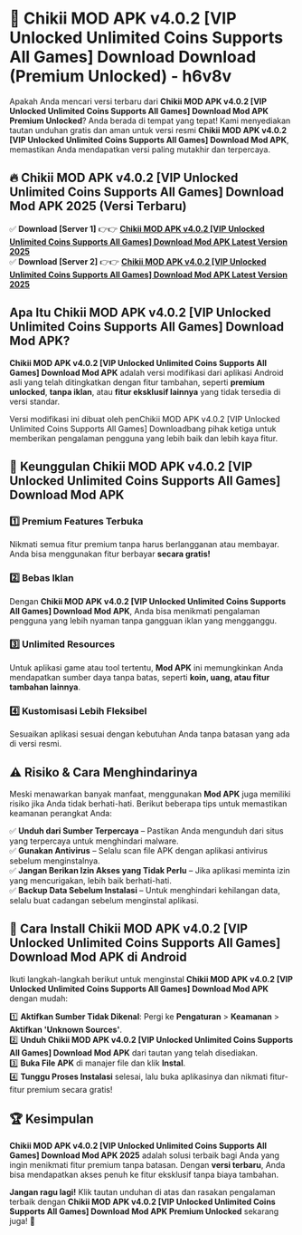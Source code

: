 # 🎯 Chikii MOD APK v4.0.2 [VIP Unlocked Unlimited Coins Supports All Games] Download  Download (Premium Unlocked) -  h6v8v

Apakah Anda mencari versi terbaru dari **Chikii MOD APK v4.0.2 [VIP Unlocked Unlimited Coins Supports All Games] Download Mod APK Premium Unlocked**? Anda berada di tempat yang tepat! Kami menyediakan tautan unduhan gratis dan aman untuk versi resmi **Chikii MOD APK v4.0.2 [VIP Unlocked Unlimited Coins Supports All Games] Download Mod APK**, memastikan Anda mendapatkan versi paling mutakhir dan terpercaya.

## 🔥 Chikii MOD APK v4.0.2 [VIP Unlocked Unlimited Coins Supports All Games] Download Mod APK 2025 (Versi Terbaru)

✅ **Download [Server 1]** 👉👉 [**Chikii MOD APK v4.0.2 [VIP Unlocked Unlimited Coins Supports All Games] Download Mod APK Latest Version 2025**](https://momento.my/?title=Chikii_MOD_APK_v4.0.2_[VIP_Unlocked_Unlimited_Coins_Supports_All_Games]_Download)  
✅ **Download [Server 2]** 👉👉 [**Chikii MOD APK v4.0.2 [VIP Unlocked Unlimited Coins Supports All Games] Download Mod APK Latest Version 2025**](https://momento.my/?title=Chikii_MOD_APK_v4.0.2_[VIP_Unlocked_Unlimited_Coins_Supports_All_Games]_Download)  

## Apa Itu Chikii MOD APK v4.0.2 [VIP Unlocked Unlimited Coins Supports All Games] Download Mod APK?

**Chikii MOD APK v4.0.2 [VIP Unlocked Unlimited Coins Supports All Games] Download Mod APK** adalah versi modifikasi dari aplikasi Android asli yang telah ditingkatkan dengan fitur tambahan, seperti **premium unlocked**, **tanpa iklan**, atau **fitur eksklusif lainnya** yang tidak tersedia di versi standar.

Versi modifikasi ini dibuat oleh penChikii MOD APK v4.0.2 [VIP Unlocked Unlimited Coins Supports All Games] Downloadbang pihak ketiga untuk memberikan pengalaman pengguna yang lebih baik dan lebih kaya fitur.

## 🎯 Keunggulan Chikii MOD APK v4.0.2 [VIP Unlocked Unlimited Coins Supports All Games] Download Mod APK

### 1️⃣ Premium Features Terbuka
Nikmati semua fitur premium tanpa harus berlangganan atau membayar. Anda bisa menggunakan fitur berbayar **secara gratis!**

### 2️⃣ Bebas Iklan
Dengan **Chikii MOD APK v4.0.2 [VIP Unlocked Unlimited Coins Supports All Games] Download Mod APK**, Anda bisa menikmati pengalaman pengguna yang lebih nyaman tanpa gangguan iklan yang mengganggu.

### 3️⃣ Unlimited Resources
Untuk aplikasi game atau tool tertentu, **Mod APK** ini memungkinkan Anda mendapatkan sumber daya tanpa batas, seperti **koin, uang, atau fitur tambahan lainnya**.

### 4️⃣ Kustomisasi Lebih Fleksibel
Sesuaikan aplikasi sesuai dengan kebutuhan Anda tanpa batasan yang ada di versi resmi.

## ⚠️ Risiko & Cara Menghindarinya

Meski menawarkan banyak manfaat, menggunakan **Mod APK** juga memiliki risiko jika Anda tidak berhati-hati. Berikut beberapa tips untuk memastikan keamanan perangkat Anda:

✅ **Unduh dari Sumber Terpercaya** – Pastikan Anda mengunduh dari situs yang terpercaya untuk menghindari malware.  
✅ **Gunakan Antivirus** – Selalu scan file APK dengan aplikasi antivirus sebelum menginstalnya.  
✅ **Jangan Berikan Izin Akses yang Tidak Perlu** – Jika aplikasi meminta izin yang mencurigakan, lebih baik berhati-hati.  
✅ **Backup Data Sebelum Instalasi** – Untuk menghindari kehilangan data, selalu buat cadangan sebelum menginstal aplikasi.

## 📌 Cara Install Chikii MOD APK v4.0.2 [VIP Unlocked Unlimited Coins Supports All Games] Download Mod APK di Android

Ikuti langkah-langkah berikut untuk menginstal **Chikii MOD APK v4.0.2 [VIP Unlocked Unlimited Coins Supports All Games] Download Mod APK** dengan mudah:

1️⃣ **Aktifkan Sumber Tidak Dikenal**: Pergi ke **Pengaturan** > **Keamanan** > **Aktifkan 'Unknown Sources'**.  
2️⃣ **Unduh Chikii MOD APK v4.0.2 [VIP Unlocked Unlimited Coins Supports All Games] Download Mod APK** dari tautan yang telah disediakan.  
3️⃣ **Buka File APK** di manajer file dan klik **Instal**.  
4️⃣ **Tunggu Proses Instalasi** selesai, lalu buka aplikasinya dan nikmati fitur-fitur premium secara gratis!

## 🏆 Kesimpulan

**Chikii MOD APK v4.0.2 [VIP Unlocked Unlimited Coins Supports All Games] Download Mod APK 2025** adalah solusi terbaik bagi Anda yang ingin menikmati fitur premium tanpa batasan. Dengan **versi terbaru**, Anda bisa mendapatkan akses penuh ke fitur eksklusif tanpa biaya tambahan.

**Jangan ragu lagi!** Klik tautan unduhan di atas dan rasakan pengalaman terbaik dengan **Chikii MOD APK v4.0.2 [VIP Unlocked Unlimited Coins Supports All Games] Download Mod APK Premium Unlocked** sekarang juga! 🚀
